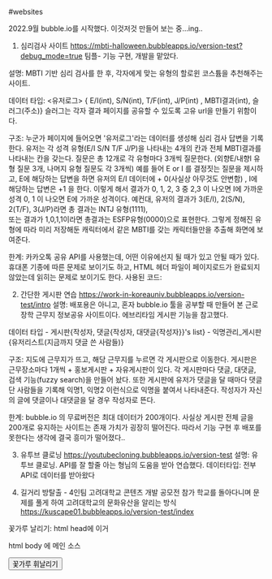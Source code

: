 #websites

2022.9월 bubble.io를 시작했다.
이것저것 만들어 보는 중...ing..

1. 심리검사 사이트 https://mbti-halloween.bubbleapps.io/version-test?debug_mode=true
팀플- 기능 구현, 개발을 맡았다. 

설명: MBTI 기반 심리 검사를 한 후, 각자에게 맞는 유형의 할로윈 코스튬을 추천해주는 사이트.

데이터 타입: <유저로그> { E/I(int), S/N(int), T/F(int), J/P(int) , MBTI결과(int), 슬러그(주소)} 
슬러그는 각자 결과 페이지를 공유할 수 있도록 고유 url을 만들기 위함이다.

구조: 누군가 페이지에 들어오면 '유저로그'라는 데이터를 생성해 심리 검사 답변을 기록한다.
유저는 각 성격 유형(E/I  S/N  T/F  J/P)을 나타내는 4개의 칸과 전체 MBTI결과를 나타내는 칸을 갖는다.
질문은 총 12개로 각 유형마다 3개씩 질문한다. (외향E/내향I 유형 질문 3개, 나머지 유형 질문도 각 3개씩)
예를 들어 E or I 를 결정짓는 질문을 제시하고, E에 해당하는 답변을 하면 유저의 E/I 데이터에 + 0(사실상 아무것도 안변함) , I에 해당하는 답변은 +1 을 한다.
이렇게 해서 결과가 0, 1, 2, 3 중  2,3 이 나오면 I에 가까운 성격  0, 1 이 나오면 E에 가까운 성격이다.
예컨대, 유저의 결과가 3(E/I), 2(S/N), 2(T/F), 3(J/P)라면 총 결과는 INTJ 유형(1111),  
        또는 결과가 1,0,1,1이라면 총결과는 ESFP유형(0000)으로 표현한다.
그렇게 정해진 유형에 따라 미리 저장해둔 캐릭터에서 같은 MBTI를 갖는 캐릭터들만을 추출해 화면에 보여준다.

한계: 카카오톡 공유 API를 사용했는데, 어떤 이유에선지 될 때가 있고 안될 때가 있다. 
휴대폰 기종에 따른 문제로 보이기도 하고, HTML 헤더 파일이 페이지로드가 완료되지 않았는데 읽히는 문제로 보이기도 한다.
사용된 코드:
<script src="https://developers.kakao.com/sdk/js/kakao.js"></script>
<script>window.Kakao.init("JAVA 앱키")</script>

<script>
  Kakao.Share.createDefaultButton({
    container: '#kakaotalk-sharing-btn',
    objectType: 'feed',
    content: {
      title: '이번 할로윈에 뭐 입지?',
      description: '#MBTI #할로윈 #코스튬 추천',
      imageUrl: 'https://ifh.cc/g/scMJKr.jpg',
      link: {
        mobileWebUrl: 'https://mbti-halloween.bubbleapps.io/version-test',
        webUrl: 'https://mbti-halloween.bubbleapps.io/version-test',
      },
    },
    buttons: [
      {
        title: '코스튬 추천 받기',
        link: {
          mobileWebUrl: '', - 동적 자료: 현재 url
          webUrl: '',',    
        },
      }
    ],
  });
</script>


2. 간단한 게시판 연습 https://work-in-koreauniv.bubbleapps.io/version-test/intro 
설명: 배포용은 아니고, 혼자 bubble.io 툴을 공부할 때 만들어 본 근로장학 근무지 정보공유 사이트이다. 에브리타임 게시판 기능을 참고했다.

데이터 타입 - 게시판{작성자, 댓글{작성자, 대댓글{작성자}}'s list} 
            - 익명관리_게시판{유저리스트(지금까지 댓글 쓴 사람들)}
            
구조: 지도에 근무지가 뜨고, 해당 근무지를 누르면 각 게시판으로 이동한다. 게시판은 근무장소마다 1개씩 + 홍보게시판 + 자유게시판이 있다.
각 게시판마다 댓글, 대댓글, 검색 기능(fuzzy search)을 만들어 놨다.
또한 게시판에 유저가 댓글을 달 때마다 댓글 단 사람들을 기록해 익명1, 익명2 이런식으로 익명을 붙여서 나타내준다.
작성자가 자신의 글에 댓글이나 대댓글을 달 경우 작성자로 뜬다. 

한계: bubble.io 의 무료버전은 최대 데이터가 200개이다. 
사실상 게시판 전체 글을 200개로 유지하는 사이트는 존재 가치가 굉장히 떨어진다.
따라서 기능 구현 후 배포를 못한다는 생각에 결국 흥미가 떨어졌다..

3. 유투브 클로닝 https://youtubecloning.bubbleapps.io/version-test
  설명: 유투브 클로닝. API를 잘 할줄 아는 형님의 도움을 받아 연습했다. 
  데이터타입: 전부 API로 데이터를 받아왔다
  
4. 길거리 방탈출 - 4인팀
 고려대학교 콘텐츠 개발 공모전 참가
 학교를 돌아다니며 문제를 풀게 하여 고려대학교의 문화유산을 알리는 방식
https://kuscape01.bubbleapps.io/version-test/index 

꽃가루 날리기:
html head에 이거
<script src="https://tistory4.daumcdn.net/tistory/3134841/skin/images/confetti_v2.js"></script>
    
<script>
$(document).ready(function(){  
  //티스토리 공감버튼 이벤트
  function reAction(){
  	$("#startButton").trigger("click");
  	setTimeout(function(){
  		$("#stopButton").trigger("click");
  	}, 6000);
  }
  
      reAction();
});
</script>



html body 에 메인 소스
<script src="https://tistory4.daumcdn.net/tistory/3134841/skin/images/confetti_v2.js"></script>

<style>
	canvas{z-index:10;left:0;right:0;pointer-events: none;position: fixed;top: 0;transform: scale(1.1);}
</style>

<div class="buttonContainer">
	<button class="canvasBtn" id="startButton">꽃가루 휘날리기</button>	
</div>

<canvas id="canvas"></canvas>


  
  

